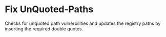 # Fix UnQuoted-Paths

Checks for unquoted path vulnerbilities and updates the registry paths by inserting the required double quotes.
